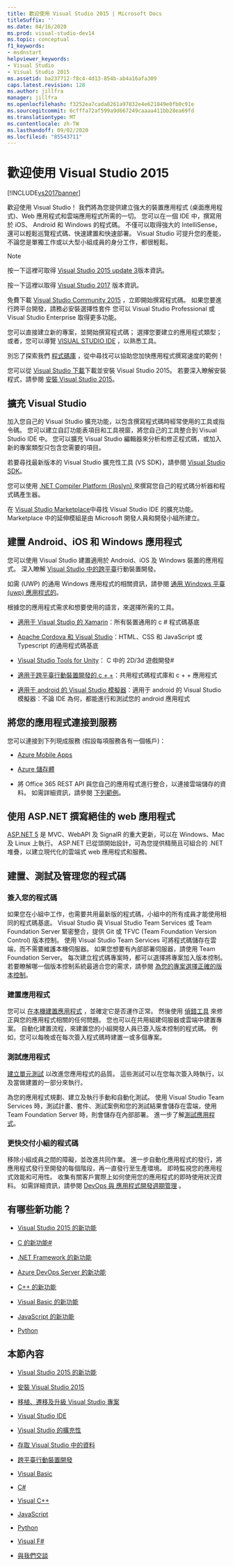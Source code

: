 ```yaml
---
title: 歡迎使用 Visual Studio 2015 | Microsoft Docs
titleSuffix: ''
ms.date: 04/16/2020
ms.prod: visual-studio-dev14
ms.topic: conceptual
f1_keywords:
- msdnstart
helpviewer_keywords:
- Visual Studio
- Visual Studio 2015
ms.assetid: ba237712-f8c4-4d13-854b-ab4a16afa309
caps.latest.revision: 128
ms.author: jillfra
manager: jillfra
ms.openlocfilehash: f3252ea7cada8261a97832e4e621849e0fb0c91e
ms.sourcegitcommit: 6cfffa72af599a9d667249caaaa411bb28ea69fd
ms.translationtype: MT
ms.contentlocale: zh-TW
ms.lasthandoff: 09/02/2020
ms.locfileid: "85543711"
---
```

# <a name="welcome-to-visual-studio-2015"></a>歡迎使用 Visual Studio 2015
[!INCLUDE[vs2017banner](includes/vs2017banner.md)]

歡迎使用 Visual Studio！ 我們將為您提供建立強大的裝置應用程式 (桌面應用程式)、Web 應用程式和雲端應用程式所需的一切。 您可以在一個 IDE 中，撰寫用於 iOS、 Android 和 Windows 的程式碼。 不僅可以取得強大的 IntelliSense，還可以輕鬆巡覽程式碼、快速建置和快速部署。 Visual Studio 可提升您的產能，不論您是單獨工作或以大型小組成員的身分工作，都很輕鬆。

> [!NOTE]
> 按一下這裡可取得 [Visual Studio 2015 update 3](https://docs.microsoft.com/visualstudio/releasenotes/vs2015-update3-vs)版本資訊。
>
> 按一下這裡以取得 [Visual Studio 2017](https://www.visualstudio.com/news/releasenotes/vs2017-relnotes) 版本資訊。

 免費下載 [Visual Studio Community 2015](https://visualstudio.microsoft.com/vs/older-downloads/) ，立即開始撰寫程式碼。 如果您要進行跨平台開發，請務必安裝選擇性套件 您可以 Visual Studio Professional 或 Visual Studio Enterprise 取得更多功能。

 您可以直接建立新的專案，並開始撰寫程式碼； 選擇您要建立的應用程式類型； 或者，您可以導覽 [VISUAL STUDIO IDE](./ide/visual-studio-ide.md) ，以熟悉工具。

 別忘了探索我們 [程式碼庫](https://code.msdn.microsoft.com/) ，從中尋找可以協助您加快應用程式撰寫速度的範例！

 您可以從 [Visual Studio 下載](https://visualstudio.microsoft.com/vs/older-downloads/)下載並安裝 Visual Studio 2015。 若要深入瞭解安裝程式，請參閱 [安裝 Visual Studio 2015](./install/install-visual-studio-2015.md)。

## <a name="extend-visual-studio"></a>擴充 Visual Studio
 加入您自己的 Visual Studio 擴充功能，以包含撰寫程式碼時經常使用的工具或指令碼。 您可以建立自訂功能表項目和工具視窗，將您自己的工具整合到 Visual Studio IDE 中。 您可以擴充 Visual Studio 編輯器來分析和修正程式碼，或加入新的專案類型只包含您需要的項目。

 若要尋找最新版本的 Visual Studio 擴充性工具 (VS SDK)，請參閱 [Visual Studio SDK](./extensibility/visual-studio-sdk.md)。

 您可以使用 [.NET Compiler Platform (Roslyn) ](https://github.com/dotnet/Roslyn) 來撰寫您自己的程式碼分析器和程式碼產生器。 

 在 [Visual Studio Marketplace](https://visualstudiogallery.msdn.microsoft.com/)中尋找 Visual Studio IDE 的擴充功能。 Marketplace 中的延伸模組是由 Microsoft 開發人員和開發小組所建立。

## <a name="build-apps-for-android-ios-and-windows"></a>建置 Android、iOS 和 Windows 應用程式
 您可以使用 Visual Studio 建置適用於 Android、iOS 及 Windows 裝置的應用程式。 深入瞭解 [Visual Studio 中的跨平臺](./cross-platform/cross-platform-mobile-development-in-visual-studio.md)行動裝置開發。

 如需 (UWP) 的通用 Windows 應用程式的相關資訊，請參閱 [通用 Windows 平臺 (uwp) 應用程式的](https://docs.microsoft.com/windows/uwp/get-started/universal-application-platform-guide)。

 根據您的應用程式需求和想要使用的語言，來選擇所需的工具。

- [適用于 Visual Studio 的 Xamarin](./cross-platform/build-apps-with-native-ui-using-xamarin-in-visual-studio.md)：所有裝置通用的 c # 程式碼基底

- [Apache Cordova 和 Visual Studio](https://msdn.microsoft.com/library/db446f2c-6ba4-4c76-aac5-4c66f43b8c42)：HTML、CSS 和 JavaScript 或 Typescript 的通用程式碼基底

- [Visual Studio Tools for Unity](./cross-platform/visual-studio-tools-for-unity.md)： C 中的 2D/3d 遊戲開發#

- [適用于跨平臺行動裝置開發的 c + +](./cross-platform/visual-cpp-for-cross-platform-mobile-development.md)：共用程式碼程式庫和 c + + 應用程式

- [適用于 android 的 Visual Studio 模擬器](./cross-platform/visual-studio-emulator-for-android.md)：適用于 android 的 Visual Studio 模擬器：不論 IDE 為何，都能進行和測試您的 android 應用程式

## <a name="connect-your-apps-to-services"></a>將您的應用程式連接到服務
 您可以連接到下列現成服務 (假設每項服務各有一個帳戶)：

- [Azure Mobile Apps](https://azure.microsoft.com/documentation/services/mobile-services/)

- [Azure 儲存體](https://azure.microsoft.com/documentation/services/storage/)

- 將 Office 365 REST API 與您自己的應用程式進行整合，以連接雲端儲存的資料。 如需詳細資訊，請參閱 [下列範例](https://docs.microsoft.com/samples/browse/?products=office-365&term=REST)。

## <a name="write-great-web-apps-with-aspnet"></a>使用 ASP.NET 撰寫絕佳的 web 應用程式
 [ASP.NET 5](https://docs.microsoft.com/aspnet/core/?view=aspnetcore-3.0) 是 MVC、WebAPI 及 SignalR 的重大更新，可以在 Windows、Mac 及 Linux 上執行。  ASP.NET 已從頭開始設計，可為您提供精簡且可組合的 .NET 堆疊，以建立現代化的雲端式 web 應用程式和服務。

## <a name="build-test-and-manage-your-code"></a>建置、測試及管理您的程式碼

### <a name="check-in-your-code"></a>簽入您的程式碼
 如果您在小組中工作，也需要共用最新版的程式碼，小組中的所有成員才能使用相同的程式碼基底。 Visual Studio 與 Visual Studio Team Services 或 Team Foundation Server 緊密整合，提供 Git 或 TFVC (Team Foundation Version Control) 版本控制。 使用 Visual Studio Team Services 可將程式碼儲存在雲端，而不需要維護本機伺服器。 如果您想要有內部部署伺服器，請使用 Team Foundation Server。 每次建立程式碼專案時，都可以選擇將專案加入版本控制。 若要瞭解哪一個版本控制系統最適合您的需求，請參閱 [為您的專案選擇正確的版本控制](https://docs.microsoft.com/azure/devops/repos/tfvc/comparison-git-tfvc?view=azure-devops)。

### <a name="build-your-app"></a>建置應用程式
 您可以 [在本機建置應用程式](./ide/compiling-and-building-in-visual-studio.md) ，並確定它是否運作正常。 然後使用 [偵錯工具](./debugger/debugging-in-visual-studio.md) 來修正與您的應用程式相關的任何問題。 您也可以在共用組建伺服器或雲端中建置專案。 自動化建置流程，來建置您的小組開發人員已簽入版本控制的程式碼。 例如，您可以每晚或在每次簽入程式碼時建置一或多個專案。

### <a name="test-your-app"></a>測試應用程式
 [建立單元測試](./test/unit-test-your-code.md) 以改進您應用程式的品質。 這些測試可以在您每次簽入時執行，以及當做建置的一部分來執行。

 為您的應用程式規劃、建立及執行手動和自動化測試。 使用 Visual Studio Team Services 時，測試計畫、套件、測試案例和您的測試結果會儲存在雲端，使用 Team Foundation Server 時，則會儲存在內部部署。 進一步了解[測試應用程式](https://msdn.microsoft.com/library/73baa961-c21f-43fe-bb92-3f59ae9b5945)。

### <a name="deliver-your-teams-code-faster"></a>更快交付小組的程式碼
 移除小組成員之間的障礙，並改進共同作業。 進一步自動化應用程式的發行，將應用程式發行至開發的每個階段，再一直發行至生產環境。 即時監視您的應用程式效能和可用性。 收集有關客戶實際上如何使用您的應用程式的即時使用狀況資料。 如需詳細資訊，請參閱 [DevOps 與 應用程式開發週期管理](https://msdn.microsoft.com/library/74a1f71d-7f23-4c71-8fd7-89ede614fab6) 。

## <a name="whats-new"></a>有哪些新功能？

- [Visual Studio 2015 的新功能](./what-s-new-in-visual-studio-2015.md)

- [C 的新功能#](https://msdn.microsoft.com/library/9f18dc26-27fa-4603-a639-b573f07a117b)

- [.NET Framework 的新功能](https://msdn.microsoft.com/library/1d971dd7-10fc-4692-8dac-30ca308fc0fa)

- [Azure DevOps Server 的新功能](/azure/devops/server/whats-new)

- [C++ 的新功能](https://docs.microsoft.com/previous-versions/hh409293(v=vs.140))

- [Visual Basic 的新功能](https://msdn.microsoft.com/library/d7e97396-7f42-4873-a81c-4ebcc4b6ca02)

- [JavaScript 的新功能](https://docs.microsoft.com/visualstudio/javascript/javascript-in-visual-studio?view=vs-2015#whats-new-in-javascript)

- [Python](./python/getting-started-with-python.md)

## <a name="in-this-section"></a>本節內容

- [Visual Studio 2015 的新功能](./what-s-new-in-visual-studio-2015.md)

- [安裝 Visual Studio 2015](./install/install-visual-studio-2015.md)

- [移植、遷移及升級 Visual Studio 專案](./porting/porting-migrating-and-upgrading-visual-studio-projects.md)

- [Visual Studio IDE](./ide/visual-studio-ide.md)

- [Visual Studio 的擴充性](./extensibility/extensibility-in-visual-studio.md)

- [存取 Visual Studio 中的資料](./data-tools/accessing-data-in-visual-studio.md)

- [跨平臺行動裝置開發](./cross-platform/cross-platform-mobile-development-in-visual-studio.md)

- [Visual Basic](https://docs.microsoft.com/dotnet/visual-basic/?view=vs-2015)

- [C#](https://docs.microsoft.com/dotnet/csharp/?view=vs-2015)

- [Visual C++](https://msdn.microsoft.com/library/e8dcc44c-a3e2-4ffe-887c-fd15b18dc458)

- [JavaScript](./javascript/javascript-in-visual-studio.md)

- [Python](./python/getting-started-with-python.md)

- [Visual F#](https://msdn.microsoft.com/library/66f52f8a-a034-4c32-bb83-fa5b030faa4d)

- [與我們交談](./ide/talk-to-us.md)
